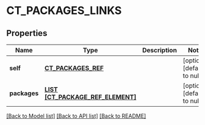 # CT_PACKAGES_LINKS

## Properties
Name | Type | Description | Notes
------------ | ------------- | ------------- | -------------
**self** | [**CT_PACKAGES_REF**](CtPackagesRef.md) |  | [optional] [default to null]
**packages** | [**LIST [CT_PACKAGE_REF_ELEMENT]**](CtPackageRefElement.md) |  | [optional] [default to null]

[[Back to Model list]](../README.md#documentation-for-models) [[Back to API list]](../README.md#documentation-for-api-endpoints) [[Back to README]](../README.md)


